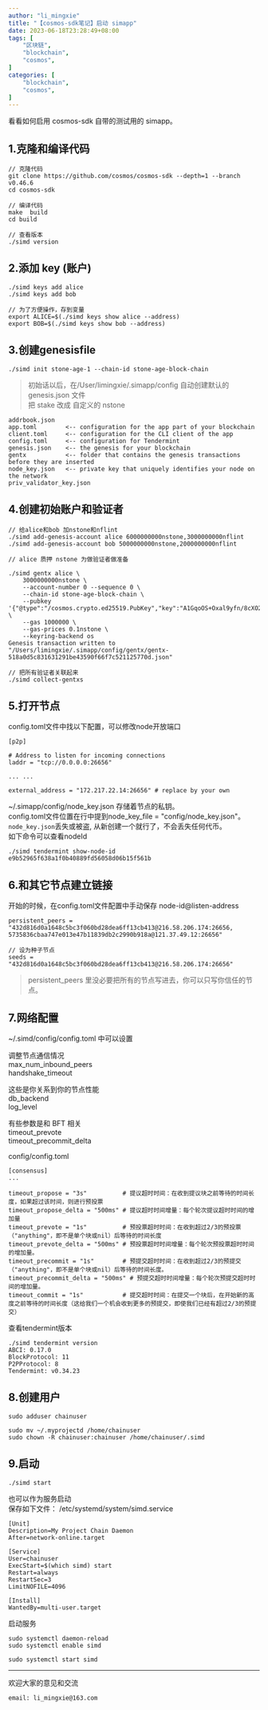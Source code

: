 ```yaml
---
author: "li_mingxie"
title: "【cosmos-sdk笔记】启动 simapp"
date: 2023-06-18T23:28:49+08:00
tags: [
    "区块链",
    "blockchain",
    "cosmos",
]
categories: [
    "blockchain",
    "cosmos",
]
---
```


看看如何启用 cosmos-sdk 自带的测试用的 simapp。
<!--more-->  

## 1.克隆和编译代码

```shell
// 克隆代码
git clone https://github.com/cosmos/cosmos-sdk --depth=1 --branch v0.46.6
cd cosmos-sdk

// 编译代码
make  build
cd build

// 查看版本
./simd version
```

## 2.添加 key (账户)

```shell
./simd keys add alice
./simd keys add bob

// 为了方便操作，存到变量
export ALICE=$(./simd keys show alice --address)
export BOB=$(./simd keys show bob --address)
```

## 3.创建genesisfile

```shell
./simd init stone-age-1 --chain-id stone-age-block-chain
```

> 初始话以后，在/User/limingxie/.simapp/config 自动创建默认的genesis.json 文件  
> 把 stake 改成 自定义的 nstone  

```
addrbook.json
app.toml        <-- configuration for the app part of your blockchain
client.toml     <-- configuration for the CLI client of the app
config.toml     <-- configuration for Tendermint
genesis.json    <-- the genesis for your blockchain
gentx           <-- folder that contains the genesis transactions before they are inserted
node_key.json   <-- private key that uniquely identifies your node on the network
priv_validator_key.json
```

## 4.创建初始账户和验证者

```shell
// 给alice和bob 加nstone和nflint
./simd add-genesis-account alice 6000000000nstone,3000000000nflint
./simd add-genesis-account bob 5000000000nstone,2000000000nflint
```

```shell
// alice 质押 nstone 为做验证者做准备

./simd gentx alice \
    3000000000nstone \
    --account-number 0 --sequence 0 \
    --chain-id stone-age-block-chain \
    --pubkey '{"@type":"/cosmos.crypto.ed25519.PubKey","key":"A1GqoOS+Oxal9yfn/8cXO2KRQ470tWNx89JOKnbu53uq"}' \
    --gas 1000000 \
    --gas-prices 0.1nstone \
    --keyring-backend os
Genesis transaction written to "/Users/limingxie/.simapp/config/gentx/gentx-518a0d5c831631291be43590f66f7c521125770d.json"

// 把所有验证者关联起来
./simd collect-gentxs
```

## 5.打开节点

config.toml文件中找以下配置，可以修改node开放端口

```
[p2p]

# Address to listen for incoming connections
laddr = "tcp://0.0.0.0:26656"

... ...

external_address = "172.217.22.14:26656" # replace by your own
```

~/.simapp/config/node_key.json 存储着节点的私钥。  
config.toml文件位置在行中提到node_key_file = "config/node_key.json"。  
`node_key.json`丢失或被盗, 从新创建一个就行了，不会丢失任何代币。  
如下命令可以查看nodeId  

```shell
./simd tendermint show-node-id
e9b52965f638a1f0b40889fd56058d06b15f561b
```

## 6.和其它节点建立链接

开始的时候，在config.toml文件配置中手动保存 node-id@listen-address

```
persistent_peers = "432d816d0a1648c5bc3f060bd28dea6ff13cb413@216.58.206.174:26656,
5735836cbaa747e013e47b11839db2c2990b918a@121.37.49.12:26656"

// 设为种子节点
seeds = "432d816d0a1648c5bc3f060bd28dea6ff13cb413@216.58.206.174:26656"
```

> persistent_peers 里没必要把所有的节点写进去，你可以只写你信任的节点。

## 7.网络配置

~/.simd/config/config.toml 中可以设置  

调整节点通信情况  
max_num_inbound_peers  
handshake_timeout  

这些是你关系到你的节点性能  
db_backend  
log_level  

有些参数是和 BFT 相关  
timeout_prevote  
timeout_precommit_delta  

config/config.toml

```
[consensus]
...

timeout_propose = "3s"          # 提议超时时间：在收到提议块之前等待的时间长度，如果超过该时间，则进行预投票
timeout_propose_delta = "500ms" # 提议超时时间增量：每个轮次提议超时时间的增加量
timeout_prevote = "1s"          # 预投票超时时间：在收到超过2/3的预投票（"anything"，即不是单个块或nil）后等待的时间长度
timeout_prevote_delta = "500ms" # 预投票超时时间增量：每个轮次预投票超时时间的增加量。
timeout_precommit = "1s"        # 预提交超时时间：在收到超过2/3的预提交（"anything"，即不是单个块或nil）后等待的时间长度。
timeout_precommit_delta = "500ms" # 预提交超时时间增量：每个轮次预提交超时时间的增加量。
timeout_commit = "1s"           # 提交超时时间：在提交一个块后，在开始新的高度之前等待的时间长度（这给我们一个机会收到更多的预提交，即使我们已经有超过2/3的预提交）
```

查看tendermint版本

```shell
./simd tendermint version
ABCI: 0.17.0
BlockProtocol: 11
P2PProtocol: 8
Tendermint: v0.34.23
```

## 8.创建用户

```shell
sudo adduser chainuser

sudo mv ~/.myprojectd /home/chainuser
sudo chown -R chainuser:chainuser /home/chainuser/.simd
```

## 9.启动

```
./simd start
```

也可以作为服务启动  
保存如下文件： /etc/systemd/system/simd.service

```
[Unit]
Description=My Project Chain Daemon
After=network-online.target

[Service]
User=chainuser
ExecStart=$(which simd) start
Restart=always
RestartSec=3
LimitNOFILE=4096

[Install]
WantedBy=multi-user.target
```

启动服务

```
sudo systemctl daemon-reload
sudo systemctl enable simd

sudo systemctl start simd
```

----------------------------------------------

欢迎大家的意见和交流

`email: li_mingxie@163.com`
